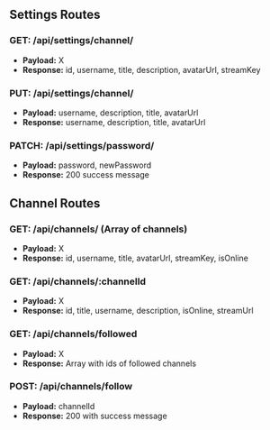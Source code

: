## Settings Routes

### GET: /api/settings/channel/
- **Payload:** X
- **Response:** id, username, title, description, avatarUrl, streamKey

### PUT: /api/settings/channel/
- **Payload:** username, description, title, avatarUrl
- **Response:** username, description, title, avatarUrl

### PATCH: /api/settings/password/
- **Payload:** password, newPassword
- **Response:** 200 success message

## Channel Routes

### GET: /api/channels/ (Array of channels)
- **Payload:** X
- **Response:** id, username, title, avatarUrl, streamKey, isOnline

### GET: /api/channels/:channelId
- **Payload:** X
- **Response:** id, title, username, description, isOnline, streamUrl

### GET: /api/channels/followed
- **Payload:** X
- **Response:** Array with ids of followed channels

### POST: /api/channels/follow
- **Payload:** channelId
- **Response:** 200 with success message
